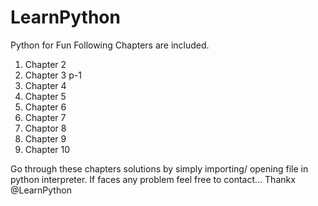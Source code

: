 # LearnPython
Python for Fun
Following Chapters are included.
1) Chapter 2
2) Chapter 3 p-1
3) Chapter 4 
4) Chapter 5
5) Chapter 6
6) Chapter 7
8) Chaptor 8
9) Chapter 9
10) Chapter 10

Go through these chapters solutions by simply importing/ opening file in python interpreter.
If faces any problem feel free to contact...
Thankx 
@LearnPython
